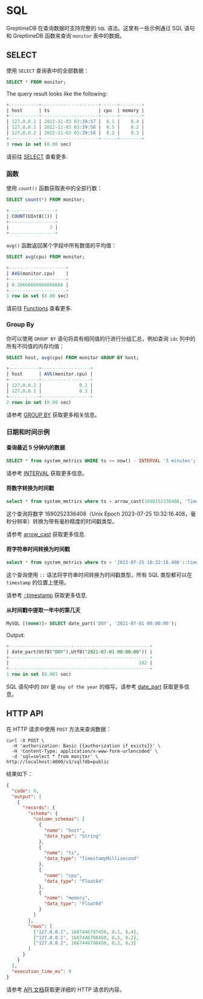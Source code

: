 # SQL

GreptimeDB 在查询数据时支持完整的 `SQL` 语法。这里有一些示例通过 SQL 语句和 GreptimeDB 函数来查询 `monitor` 表中的数据。

## SELECT

使用 `SELECT` 查询表中的全部数据：

```sql
SELECT * FROM monitor;
```

The query result looks like the following:

```sql
+-----------+---------------------+------+--------+
| host      | ts                  | cpu  | memory |
+-----------+---------------------+------+--------+
| 127.0.0.1 | 2022-11-03 03:39:57 |  0.1 |    0.4 |
| 127.0.0.1 | 2022-11-03 03:39:58 |  0.5 |    0.2 |
| 127.0.0.2 | 2022-11-03 03:39:58 |  0.2 |    0.3 |
+-----------+---------------------+------+--------+
3 rows in set (0.00 sec)
```

请前往 [SELECT](/v0.4/reference/sql/select.md) 查看更多.

### 函数

使用 `count()` 函数获取表中的全部行数：

```sql
SELECT count(*) FROM monitor;
```

```sql
+-----------------+
| COUNT(UInt8(1)) |
+-----------------+
|               3 |
+-----------------+
```

`avg()` 函数返回某个字段中所有数值的平均值：

```sql
SELECT avg(cpu) FROM monitor;
```

```sql
+---------------------+
| AVG(monitor.cpu)    |
+---------------------+
| 0.26666666666666666 |
+---------------------+
1 row in set (0.00 sec)
```

请前往 [Functions](/v0.4/reference/sql/functions.md) 查看更多.

### Group By

你可以使用 `GROUP BY` 语句将具有相同值的行进行分组汇总，例如查询 `idc` 列中的所有不同值的内存均值：

```sql
SELECT host, avg(cpu) FROM monitor GROUP BY host;
```

```sql
+-----------+------------------+
| host      | AVG(monitor.cpu) |
+-----------+------------------+
| 127.0.0.2 |              0.2 |
| 127.0.0.1 |              0.3 |
+-----------+------------------+
2 rows in set (0.00 sec)
```

请参考 [GROUP BY](/v0.4/reference/sql/group_by.md) 获取更多相关信息。

### 日期和时间示例

#### 查询最近 5 分钟内的数据

```sql
SELECT * from system_metrics WHERE ts >= now() - INTERVAL '5 minutes';
```

请参考 [INTERVAL](/v0.4/reference/sql/functions.md#interval) 获取更多信息。

#### 将数字转换为时间戳

```sql
select * from system_metrics where ts > arrow_cast(1690252336408, 'Timestamp(Millisecond, None)')
```

这个查询将数字 1690252336408（Unix Epoch 2023-07-25 10:32:16.408，毫秒分辨率）转换为带有毫秒精度的时间戳类型。

请参考 [arrow_cast](/v0.4/reference/sql/functions.md#arrow-cast) 获取更多信息.

#### 将字符串时间转换为时间戳

```sql
select * from system_metrics where ts > '2023-07-25 10:32:16.408'::timestamp
```

这个查询使用 `::` 语法将字符串时间转换为时间戳类型，所有 SQL 类型都可以在 `timestamp` 的位置上使用。

请参考 [::timestamp](/v0.4/reference/sql/functions.md#timestamp) 获取更多信息.

#### 从时间戳中提取一年中的第几天

```sql
MySQL [(none)]> SELECT date_part('DOY', '2021-07-01 00:00:00');
```

Output:

```sql
+----------------------------------------------------+
| date_part(Utf8("DOY"),Utf8("2021-07-01 00:00:00")) |
+----------------------------------------------------+
|                                                182 |
+----------------------------------------------------+
1 row in set (0.003 sec)
```

SQL 语句中的 `DOY` 是 `day of the year` 的缩写。请参考 [date_part](/v0.4/reference/sql/functions.md#date-part) 获取更多信息。

## HTTP API

在 HTTP 请求中使用 `POST` 方法来查询数据：

```shell
curl -X POST \
  -H 'authorization: Basic {{authorization if exists}}' \
  -H 'Content-Type: application/x-www-form-urlencoded' \
  -d 'sql=select * from monitor' \
http://localhost:4000/v1/sql?db=public
```

结果如下：

```json
{
  "code": 0,
  "output": [
    {
      "records": {
        "schema": {
          "column_schemas": [
            {
              "name": "host",
              "data_type": "String"
            },
            {
              "name": "ts",
              "data_type": "TimestampMillisecond"
            },
            {
              "name": "cpu",
              "data_type": "Float64"
            },
            {
              "name": "memory",
              "data_type": "Float64"
            }
          ]
        },
        "rows": [
          ["127.0.0.1", 1667446797450, 0.1, 0.4],
          ["127.0.0.1", 1667446798450, 0.5, 0.2],
          ["127.0.0.2", 1667446798450, 0.2, 0.3]
        ]
      }
    }
  ],
  "execution_time_ms": 0
}
```

请参考 [API 文档](/v0.4/reference/sql/http-api.md)获取更详细的 HTTP 请求的内容。
